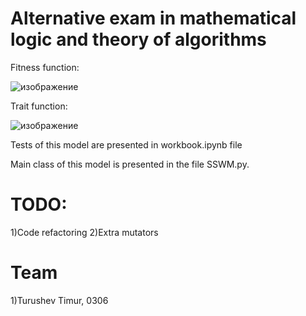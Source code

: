 # Alternative exam in mathematical logic and theory of algorithms
Fitness function:

![изображение](https://user-images.githubusercontent.com/81290374/169652858-6f5b6c07-713f-4670-bb7b-32a57388ea77.png)

Trait function:

![изображение](https://user-images.githubusercontent.com/81290374/169652896-61558c4b-1f8b-446c-9ef8-50b6cff42a0d.png)

Tests of this model are presented in workbook.ipynb file

Main class of this model is presented in the file SSWM.py. 
# TODO:
1)Code refactoring
2)Extra mutators

# Team
1)Turushev Timur, 0306
